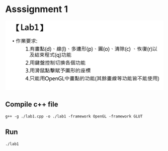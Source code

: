 # Asssignment 1

![Requirement](./requirement.png)

## Compile c++ file

```
g++ -g ./lab1.cpp -o ./lab1 -framework OpenGL -framework GLUT
```

## Run

```
./lab1
```
